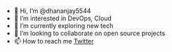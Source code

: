 - 👋 Hi, I’m @dhananjay5544
- 👀 I’m interested in DevOps, Cloud
- 🌱 I’m currently exploring new tech
- 💞️ I’m looking to collaborate on open source projects
- 📫 How to reach me [Twitter](https://twitter.com/jay_tweets__)

<!---
dhananjay5544/dhananjay5544 is a ✨ special ✨ repository because its `README.md` (this file) appears on your GitHub profile.
You can click the Preview link to take a look at your changes.
--->
